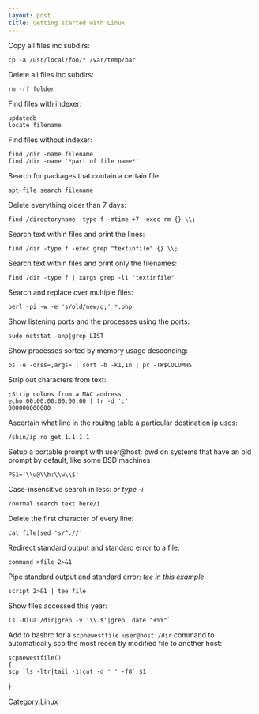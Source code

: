 ```yaml
---
layout: post 
title: Getting started with Linux
---
```


Copy all files inc subdirs:

    cp -a /usr/local/foo/* /var/temp/bar

Delete all files inc subdirs:

    rm -rf folder

Find files with indexer:

    updatedb
    locate filename

Find files without indexer:

    find /dir -name filename
    find /dir -name '*part of file name*'

Search for packages that contain a certain file

    apt-file search filename

Delete everything older than 7 days:

    find /directoryname -type f -mtime +7 -exec rm {} \\;

Search text within files and print the lines:

    find /dir -type f -exec grep "textinfile" {} \\;

Search text within files and print only the filenames:

    find /dir -type f | xargs grep -li "textinfile"

Search and replace over multiple files:

    perl -pi -w -e 's/old/new/g;' *.php

Show listening ports and the processes using the ports:

    sudo netstat -anp|grep LIST

Show processes sorted by memory usage descending:

    ps -e -orss=,args= | sort -b -k1,1n | pr -TW$COLUMNS

Strip out characters from text:

    ;Strip colons from a MAC address
    echo 00:00:00:00:00:00 | tr -d ':'
    000000000000

Ascertain what line in the rouitng table a particular destination ip
uses:

    /sbin/ip ro get 1.1.1.1

Setup a portable prompt with user\@host: pwd on systems that have an old
prompt by default, like some BSD machines

    PS1='\\u@\\h:\\w\\$'

Case-insensitive search in less: *or type -i*

    /normal search text here/i

Delete the first character of every line:

    cat file|sed 's/^.//'

Redirect standard output and standard error to a file:

    command >file 2>&1

Pipe standard output and standard error: *tee in this example*

    script 2>&1 | tee file

Show files accessed this year:

    ls -Rlua /dir|grep -v '\\.$'|grep `date "+%Y"`

Add to bashrc for a `scpnewestfile user@host:/dir` command to
automatically scp the most recen tly modified file to another host:

    scpnewestfile()
    {
    scp `ls -ltr|tail -1|cut -d ' ' -f8` $1

}

[Category:Linux](Category:Linux "wikilink")
